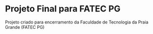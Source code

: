 # Projeto Final para FATEC PG
Projeto criado para encerramento da Faculdade de Tecnologia da Praia Grande (FATEC PG)
